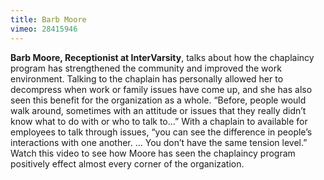 ```yaml
---
title: Barb Moore
vimeo: 28415946
---
```

**Barb Moore, Receptionist at InterVarsity**, talks about how the chaplaincy program has strengthened the community and improved the work environment. Talking to the chaplain has personally allowed her to decompress when work or family issues have come up, and she has also seen this benefit for the organization as a whole. “Before, people would walk around, sometimes with an attitude or issues that they really didn’t know what to do with or who to talk to…” With a chaplain to available for employees to talk through issues, “you can see the difference in people’s interactions with one another. … You don’t have the same tension level.” Watch this video to see how Moore has seen the chaplaincy program positively effect almost every corner of the organization.
